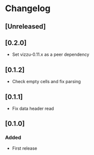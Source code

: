 # Changelog

## [Unreleased]

## [0.2.0]

-   Set vizzu-0.11.x as a peer dependency

## [0.1.2]

-   Check empty cells and fix parsing

## [0.1.1]

-   Fix data header read

## [0.1.0]

### Added

-   First release
